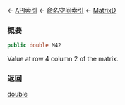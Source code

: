 ← [API索引](Api-Index) ← [命名空间索引](Namespace-Index) ← [MatrixD](VRageMath.MatrixD)

### 概要

```csharp
public double M42
```

Value at row 4 column 2 of the matrix.

### 返回

[double](https://docs.microsoft.com/en-us/dotnet/api/System.Double?view=netframework-4.6)

